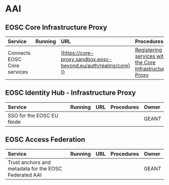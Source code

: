 # AAI

## EOSC Core Infrastructure Proxy 
| Service                         | Running | URL                                          | Procedures                                                                                                                                                                           | Owner  |
|:--------------------------------|:--------|:---------------------------------------------|:-------------------------------------------------------------------------------------------------------------------------------------------------------------------------------------|:-------|
| Connects EOSC Core services |         | [https://core-proxy.sandbox.eosc-beyond.eu/auth/realms/core]() | [Registering services with the Core Infrastructure Proxy](registering-services-with-the-core-infrastructure-proxy.md) | GRNET |


## EOSC Identity Hub - Infrastructure Proxy 
| Service                         | Running | URL                                          | Procedures                                                                                                                                                                           | Owner  |
|:--------------------------------|:--------|:---------------------------------------------|:-------------------------------------------------------------------------------------------------------------------------------------------------------------------------------------|:-------|
| SSO for the EOSC EU Node |         |  |  | GEANT |


## EOSC Access Federation
| Service                         | Running | URL                                          | Procedures                                                                                                                                                                           | Owner  |
|:--------------------------------|:--------|:---------------------------------------------|:-------------------------------------------------------------------------------------------------------------------------------------------------------------------------------------|:-------|
| Trust anchors and metadata for the EOSC Federated AAI |         |  |  | GEANT |

